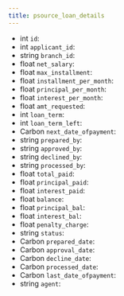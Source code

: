 ```yaml
---
title: psource_loan_details  
---
```


- <span class="type">int</span>  <span class="v-identifier">`id`</span>:
- <span class="type">int</span>  <span class="v-identifier">`applicant_id`</span>:
- <span class="type">string</span>  <span class="v-identifier">`branch_id`</span>:
- <span class="type">float</span>  <span class="v-identifier">`net_salary`</span>:
- <span class="type">float</span>  <span class="v-identifier">`max_installment`</span>:
- <span class="type">float</span>  <span class="v-identifier">`installment_per_month`</span>:
- <span class="type">float</span>  <span class="v-identifier">`principal_per_month`</span>:
- <span class="type">float</span>  <span class="v-identifier">`interest_per_month`</span>:
- <span class="type">float</span>  <span class="v-identifier">`amt_requested`</span>:
- <span class="type">int</span>  <span class="v-identifier">`loan_term`</span>:
- <span class="type">int</span>  <span class="v-identifier">`loan_term_left`</span>:
- <span class="type">Carbon</span>  <span class="v-identifier">`next_date_ofpayment`</span>:
- <span class="type">string</span>  <span class="v-identifier">`prepared_by`</span>:
- <span class="type">string</span>  <span class="v-identifier">`approved_by`</span>:
- <span class="type">string</span>  <span class="v-identifier">`declined_by`</span>:
- <span class="type">string</span>  <span class="v-identifier">`processed_by`</span>:
- <span class="type">float</span>  <span class="v-identifier">`total_paid`</span>:
- <span class="type">float</span>  <span class="v-identifier">`principal_paid`</span>:
- <span class="type">float</span>  <span class="v-identifier">`interest_paid`</span>:
- <span class="type">float</span>  <span class="v-identifier">`balance`</span>:
- <span class="type">float</span>  <span class="v-identifier">`principal_bal`</span>:
- <span class="type">float</span>  <span class="v-identifier">`interest_bal`</span>:
- <span class="type">float</span>  <span class="v-identifier">`penalty_charge`</span>:
- <span class="type">string</span>  <span class="v-identifier">`status`</span>:
- <span class="type">Carbon</span>  <span class="v-identifier">`prepared_date`</span>:
- <span class="type">Carbon</span>  <span class="v-identifier">`approval_date`</span>:
- <span class="type">Carbon</span>  <span class="v-identifier">`decline_date`</span>:
- <span class="type">Carbon</span>  <span class="v-identifier">`processed_date`</span>:
- <span class="type">Carbon</span>  <span class="v-identifier">`last_date_ofpayment`</span>:
- <span class="type">string</span>  <span class="v-identifier">`agent`</span>:
